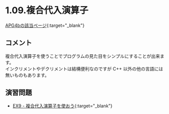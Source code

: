 # 1.09.複合代入演算子

[APG4bの該当ページ](https://atcoder.jp/contests/APG4b/tasks/APG4b_j){:target="_blank"}

## コメント

複合代入演算子を使うことでプログラムの見た目をシンプルにすることが出来ます。  
インクリメントやデクリメントは結構便利なのですが C++ 以外の他の言語には無いものもあります。

## 演習問題

- [EX9 - 複合代入演算子を使おう](https://atcoder.jp/contests/APG4b/tasks/APG4b_cn){:target="_blank"}

